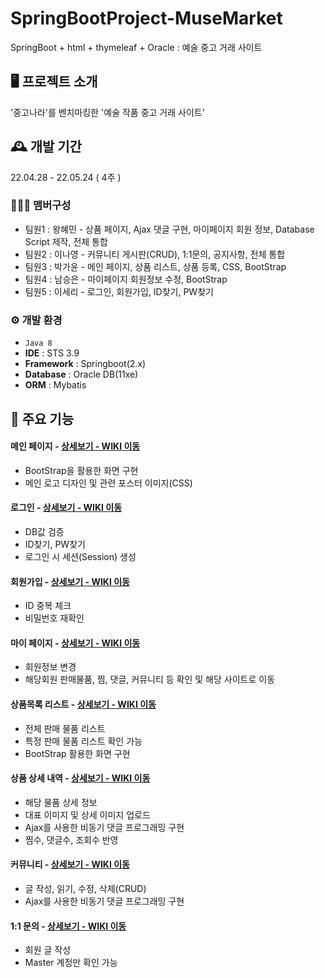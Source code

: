 # SpringBootProject-MuseMarket
SpringBoot + html + thymeleaf + Oracle : 예술 중고 거래 사이트


## 🖥️ 프로젝트 소개
'중고나라'를 벤치마킹한 '예술 작품 중고 거래 사이트'

## 🕰️ 개발 기간
22.04.28 - 22.05.24 ( 4주 )

### 🧑‍🤝‍🧑 맴버구성
 - 팀원1 : 왕혜민 - 상품 페이지, Ajax 댓글 구현, 마이페이지 회원 정보, Database Script 제작, 전체 통합
 - 팀원2 : 이나영 - 커뮤니티 게시판(CRUD), 1:1문의, 공지사항, 전체 통합
 - 팀원3 : 박가윤 - 메인 페이지, 상품 리스트, 상품 등록, CSS, BootStrap
 - 팀원4 : 남승은 - 마이페이지 회원정보 수정, BootStrap
 - 팀원5 : 이세리 - 로그인, 회원가입, ID찾기, PW찾기

### ⚙️ 개발 환경
- `Java 8`
- **IDE** : STS 3.9
- **Framework** : Springboot(2.x)
- **Database** : Oracle DB(11xe)
- **ORM** : Mybatis

## 📌 주요 기능

#### 메인 페이지 - <a href="" >상세보기 - WIKI 이동</a>
- BootStrap을 활용한 화면 구현
- 메인 로고 디자인 및 관련 포스터 이미지(CSS)

#### 로그인 - <a href="" >상세보기 - WIKI 이동</a>
- DB값 검증
- ID찾기, PW찾기
- 로그인 시 세션(Session) 생성

#### 회원가입 - <a href="" >상세보기 - WIKI 이동</a>
- ID 중복 체크
- 비밀번호 재확인  

#### 마이 페이지 - <a href="" >상세보기 - WIKI 이동</a>
- 회원정보 변경
- 해당회원 판매물품, 찜, 댓글, 커뮤니티 등 확인 및 해당 사이트로 이동 

#### 상품목록 리스트 - <a href="" >상세보기 - WIKI 이동</a>
- 전체 판매 물품 리스트
- 특정 판매 물품 리스트 확인 가능
- BootStrap 활용한 화면 구현

#### 상품 상세 내역 - <a href="" >상세보기 - WIKI 이동</a>
- 해당 물품 상세 정보
- 대표 이미지 및 상세 이미지 업로드
- Ajax를 사용한 비동기 댓글 프로그래밍 구현
- 찜수, 댓글수, 조회수 반영

#### 커뮤니티 - <a href="" >상세보기 - WIKI 이동</a> 
- 글 작성, 읽기, 수정, 삭제(CRUD)
- Ajax를 사용한 비동기 댓글 프로그래밍 구현

#### 1:1 문의 - <a href="" >상세보기 - WIKI 이동</a> 
- 회원 글 작성
- Master 계정만 확인 가능
